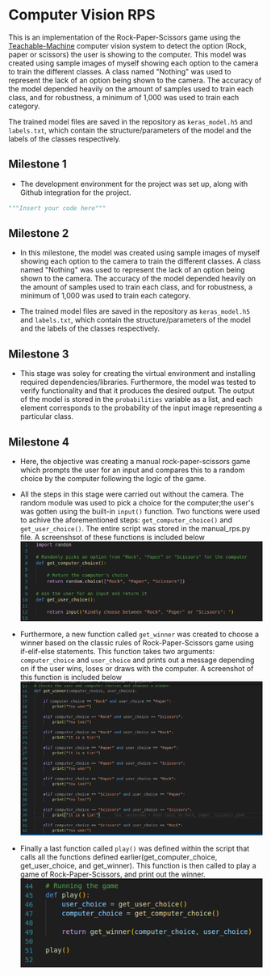 # Computer Vision RPS
This is an implementation of the Rock-Paper-Scissors game using the [Teachable-Machine](https://teachablemachine.withgoogle.com/) computer vision system to detect the option (Rock, paper or scissors) the user is showing to the computer. This model was created using sample images of myself showing each option to the camera to train the different classes. A class named "Nothing" was used to represent the lack of an option being shown to the camera. The accuracy of the model depended heavily on the amount of samples used to train each class, and for robustness, a minimum of 1,000 was used to train each category. 

The trained model files are saved in the repository as `keras_model.h5` and `labels.txt`, which contain the structure/parameters of the model and the labels of the classes respectively. 

## Milestone 1

- The development environment for the project was set up, along with Github integration for the project.
  
```python
"""Insert your code here"""
```

## Milestone 2

- In this milestone, the model was created using sample images of myself showing each option to the camera to train the different classes. A class named "Nothing" was used to represent the lack of an option being shown to the camera. The accuracy of the model depended heavily on the amount of samples used to train each class, and for robustness, a minimum of 1,000 was used to train each category. 

- The trained model files are saved in the repository as `keras_model.h5` and `labels.txt`, which contain the structure/parameters of the model and the labels of the classes respectively. 

## Milestone 3

- This stage was soley for creating the virtual environment and installing required dependencies/libraries. Furthermore, the model was tested to verify functionality and that it produces the desired output. The output of the model is stored in the `probabilities` variable as a list, and each element corresponds to the probability of the input image representing a particular class.

## Milestone 4

- Here, the objective was creating a manual rock-paper-scissors game which prompts the user for an input and compares this to a random choice by the computer following the logic of the game.

- All the steps in this stage were carried out without the camera. The random module was used to pick a choice for the computer;the user's was gotten using the built-in `input()` function. Two functions were used to achive the aforementioned steps: `get_computer_choice()` and `get_user_choice()`. The entire script was stored in the manual_rps.py file. A screenshsot of these functions is included below
![alt text](Screenshots/Get_computer_choice%20and%20get_user_choice.png)

- Furthermore, a new function called `get_winner` was created to choose a winner based on the classic rules of Rock-Paper-Scissors game using if-elif-else statements. This function takes two arguments: `computer_choice` and `user_choice` and prints out a message depending on if the user wins, loses or draws with the computer.
A screenshot of this function is included below
![Screenshot](Screenshots/Get_winner%20function.png)

- Finally a last function called `play()` was defined within the script that calls all the functions defined earlier(get_computer_choice, get_user_choice, and get_winner). This function is then called to play a game of Rock-Paper-Scissors, and print out the winner.
![alt text](Screenshots/Play.png)
